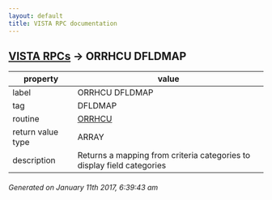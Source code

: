 ```yaml
---
layout: default
title: VISTA RPC documentation
---
```




## [VISTA RPCs](TableOfContent.md) &#8594; ORRHCU DFLDMAP 

 property | value 
--- | --- 
 label | ORRHCU DFLDMAP
 tag | DFLDMAP
 routine | [ORRHCU](http://code.osehra.org/dox/Routine_ORRHCU_source.html)
 return value type | ARRAY
 description | Returns a mapping from criteria categories to display field categories




 ###### Generated on January 11th 2017, 6:39:43 am